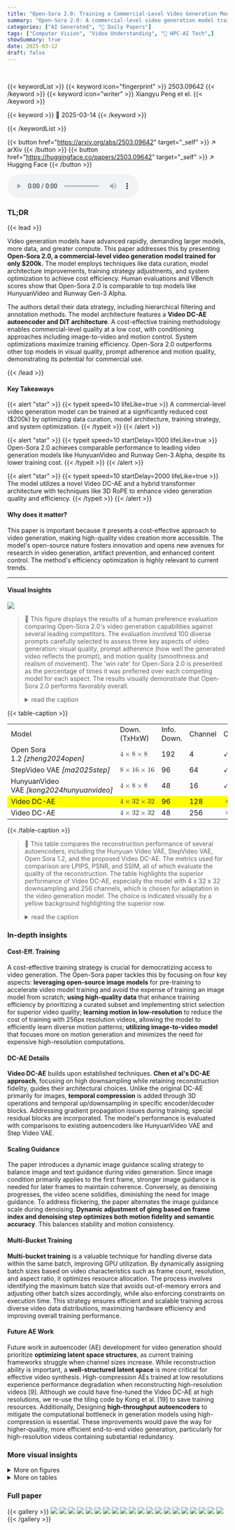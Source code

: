 ```yaml
---
title: "Open-Sora 2.0: Training a Commercial-Level Video Generation Model in $200k"
summary: "Open-Sora 2.0: A commercial-level video generation model trained for only $200k, achieving comparable results to state-of-the-art models."
categories: ["AI Generated", "🤗 Daily Papers"]
tags: ["Computer Vision", "Video Understanding", "🏢 HPC-AI Tech",]
showSummary: true
date: 2025-03-12
draft: false
---
```


<br>

{{< keywordList >}}
{{< keyword icon="fingerprint" >}} 2503.09642 {{< /keyword >}}
{{< keyword icon="writer" >}} Xiangyu Peng et el. {{< /keyword >}}
 
{{< keyword >}} 🤗 2025-03-14 {{< /keyword >}}
 
{{< /keywordList >}}

{{< button href="https://arxiv.org/abs/2503.09642" target="_self" >}}
↗ arXiv
{{< /button >}}
{{< button href="https://huggingface.co/papers/2503.09642" target="_self" >}}
↗ Hugging Face
{{< /button >}}



<audio controls>
    <source src="https://ai-paper-reviewer.com/2503.09642/podcast.wav" type="audio/wav">
    Your browser does not support the audio element.
</audio>


### TL;DR


{{< lead >}}

Video generation models have advanced rapidly, demanding larger models, more data, and greater compute. This paper addresses this by presenting **Open-Sora 2.0, a commercial-level video generation model trained for only $200k.** The model employs techniques like data curation, model architecture improvements, training strategy adjustments, and system optimization to achieve cost efficiency. Human evaluations and VBench scores show that Open-Sora 2.0 is comparable to top models like HunyuanVideo and Runway Gen-3 Alpha. 



The authors detail their data strategy, including hierarchical filtering and annotation methods. The model architecture features a **Video DC-AE autoencoder and DiT architecture**. A cost-effective training methodology enables commercial-level quality at a low cost, with conditioning approaches including image-to-video and motion control. System optimizations maximize training efficiency. Open-Sora 2.0 outperforms other top models in visual quality, prompt adherence and motion quality, demonstrating its potential for commercial use.

{{< /lead >}}


#### Key Takeaways

{{< alert "star" >}}
{{< typeit speed=10 lifeLike=true >}} A commercial-level video generation model can be trained at a significantly reduced cost ($200k) by optimizing data curation, model architecture, training strategy, and system optimization. {{< /typeit >}}
{{< /alert >}}

{{< alert "star" >}}
{{< typeit speed=10 startDelay=1000 lifeLike=true >}} Open-Sora 2.0 achieves comparable performance to leading video generation models like HunyuanVideo and Runway Gen-3 Alpha, despite its lower training cost. {{< /typeit >}}
{{< /alert >}}

{{< alert "star" >}}
{{< typeit speed=10 startDelay=2000 lifeLike=true >}} The model utilizes a novel Video DC-AE and a hybrid transformer architecture with techniques like 3D RoPE to enhance video generation quality and efficiency. {{< /typeit >}}
{{< /alert >}}

#### Why does it matter?
This paper is important because it presents a cost-effective approach to video generation, making high-quality video creation more accessible. The model's open-source nature fosters innovation and opens new avenues for research in video generation, artifact prevention, and enhanced content control. The method's efficiency optimization is highly relevant to current trends.

------
#### Visual Insights



![](https://arxiv.org/html/2503.09642/x9.png)

> 🔼 This figure displays the results of a human preference evaluation comparing Open-Sora 2.0's video generation capabilities against several leading competitors.  The evaluation involved 100 diverse prompts carefully selected to assess three key aspects of video generation: visual quality, prompt adherence (how well the generated video reflects the prompt), and motion quality (smoothness and realism of movement).  The 'win rate' for Open-Sora 2.0 is presented as the percentage of times it was preferred over each competing model for each aspect.  The results visually demonstrate that Open-Sora 2.0 performs favorably overall.
> <details>
> <summary>read the caption</summary>
> Figure 1: Human preference evaluation of Open-Sora 2.0 against other leading video generation models. Win rate represents the percentage of comparisons where our model was preferred over the competing model. The evaluation is conducted on 100 prompts carefully designed to cover three key aspects: 1) visual quality, 2) prompt adherence, and 3) motion quality. Results show that our model performs favorably against other top-performing models in all three aspects.
> </details>





{{< table-caption >}}
<table class="ltx_tabular ltx_align_middle" id="S3.T1.10.10">
<tr class="ltx_tr" id="S3.T1.10.10.11">
<td class="ltx_td ltx_align_left ltx_border_tt" id="S3.T1.10.10.11.1">Model</td>
<td class="ltx_td ltx_align_left ltx_border_tt" id="S3.T1.10.10.11.2">Down. (TxHxW)</td>
<td class="ltx_td ltx_align_center ltx_border_tt" id="S3.T1.10.10.11.3">Info. Down.</td>
<td class="ltx_td ltx_align_center ltx_border_tt" id="S3.T1.10.10.11.4">Channel</td>
<td class="ltx_td ltx_align_center ltx_border_tt" id="S3.T1.10.10.11.5">Causal</td>
<td class="ltx_td ltx_align_left ltx_border_tt" id="S3.T1.10.10.11.6">LPIPS↓</td>
<td class="ltx_td ltx_align_left ltx_border_tt" id="S3.T1.10.10.11.7">PSNR↑</td>
<td class="ltx_td ltx_align_left ltx_border_tt" id="S3.T1.10.10.11.8">SSIM↑</td>
</tr>
<tr class="ltx_tr" id="S3.T1.2.2.2">
<td class="ltx_td ltx_align_left ltx_border_t" id="S3.T1.2.2.2.3">Open Sora 1.2 <cite class="ltx_cite ltx_citemacro_cite">[<span class="ltx_ref ltx_missing_citation ltx_ref_self">zheng2024open</span>]</cite>
</td>
<td class="ltx_td ltx_align_left ltx_border_t" id="S3.T1.1.1.1.1"><math alttext="4\times 8\times 8" class="ltx_Math" display="inline" id="S3.T1.1.1.1.1.m1.1"><semantics id="S3.T1.1.1.1.1.m1.1a"><mrow id="S3.T1.1.1.1.1.m1.1.1" xref="S3.T1.1.1.1.1.m1.1.1.cmml"><mn id="S3.T1.1.1.1.1.m1.1.1.2" xref="S3.T1.1.1.1.1.m1.1.1.2.cmml">4</mn><mo id="S3.T1.1.1.1.1.m1.1.1.1" lspace="0.222em" rspace="0.222em" xref="S3.T1.1.1.1.1.m1.1.1.1.cmml">×</mo><mn id="S3.T1.1.1.1.1.m1.1.1.3" xref="S3.T1.1.1.1.1.m1.1.1.3.cmml">8</mn><mo id="S3.T1.1.1.1.1.m1.1.1.1a" lspace="0.222em" rspace="0.222em" xref="S3.T1.1.1.1.1.m1.1.1.1.cmml">×</mo><mn id="S3.T1.1.1.1.1.m1.1.1.4" xref="S3.T1.1.1.1.1.m1.1.1.4.cmml">8</mn></mrow><annotation-xml encoding="MathML-Content" id="S3.T1.1.1.1.1.m1.1b"><apply id="S3.T1.1.1.1.1.m1.1.1.cmml" xref="S3.T1.1.1.1.1.m1.1.1"><times id="S3.T1.1.1.1.1.m1.1.1.1.cmml" xref="S3.T1.1.1.1.1.m1.1.1.1"></times><cn id="S3.T1.1.1.1.1.m1.1.1.2.cmml" type="integer" xref="S3.T1.1.1.1.1.m1.1.1.2">4</cn><cn id="S3.T1.1.1.1.1.m1.1.1.3.cmml" type="integer" xref="S3.T1.1.1.1.1.m1.1.1.3">8</cn><cn id="S3.T1.1.1.1.1.m1.1.1.4.cmml" type="integer" xref="S3.T1.1.1.1.1.m1.1.1.4">8</cn></apply></annotation-xml><annotation encoding="application/x-tex" id="S3.T1.1.1.1.1.m1.1c">4\times 8\times 8</annotation><annotation encoding="application/x-llamapun" id="S3.T1.1.1.1.1.m1.1d">4 × 8 × 8</annotation></semantics></math></td>
<td class="ltx_td ltx_align_center ltx_border_t" id="S3.T1.2.2.2.4">192</td>
<td class="ltx_td ltx_align_center ltx_border_t" id="S3.T1.2.2.2.5">4</td>
<td class="ltx_td ltx_align_center ltx_border_t" id="S3.T1.2.2.2.2"><math alttext="\checkmark" class="ltx_Math" display="inline" id="S3.T1.2.2.2.2.m1.1"><semantics id="S3.T1.2.2.2.2.m1.1a"><mi id="S3.T1.2.2.2.2.m1.1.1" mathvariant="normal" xref="S3.T1.2.2.2.2.m1.1.1.cmml">✓</mi><annotation-xml encoding="MathML-Content" id="S3.T1.2.2.2.2.m1.1b"><ci id="S3.T1.2.2.2.2.m1.1.1.cmml" xref="S3.T1.2.2.2.2.m1.1.1">✓</ci></annotation-xml><annotation encoding="application/x-tex" id="S3.T1.2.2.2.2.m1.1c">\checkmark</annotation><annotation encoding="application/x-llamapun" id="S3.T1.2.2.2.2.m1.1d">✓</annotation></semantics></math></td>
<td class="ltx_td ltx_align_center ltx_border_t" id="S3.T1.2.2.2.6">0.161</td>
<td class="ltx_td ltx_align_center ltx_border_t" id="S3.T1.2.2.2.7">27.504</td>
<td class="ltx_td ltx_nopad_r ltx_align_center ltx_border_t" id="S3.T1.2.2.2.8">0.756</td>
</tr>
<tr class="ltx_tr" id="S3.T1.4.4.4">
<td class="ltx_td ltx_align_left" id="S3.T1.4.4.4.3">StepVideo VAE <cite class="ltx_cite ltx_citemacro_cite">[<span class="ltx_ref ltx_missing_citation ltx_ref_self">ma2025step</span>]</cite>
</td>
<td class="ltx_td ltx_align_left" id="S3.T1.3.3.3.1"><math alttext="8\times 16\times 16" class="ltx_Math" display="inline" id="S3.T1.3.3.3.1.m1.1"><semantics id="S3.T1.3.3.3.1.m1.1a"><mrow id="S3.T1.3.3.3.1.m1.1.1" xref="S3.T1.3.3.3.1.m1.1.1.cmml"><mn id="S3.T1.3.3.3.1.m1.1.1.2" xref="S3.T1.3.3.3.1.m1.1.1.2.cmml">8</mn><mo id="S3.T1.3.3.3.1.m1.1.1.1" lspace="0.222em" rspace="0.222em" xref="S3.T1.3.3.3.1.m1.1.1.1.cmml">×</mo><mn id="S3.T1.3.3.3.1.m1.1.1.3" xref="S3.T1.3.3.3.1.m1.1.1.3.cmml">16</mn><mo id="S3.T1.3.3.3.1.m1.1.1.1a" lspace="0.222em" rspace="0.222em" xref="S3.T1.3.3.3.1.m1.1.1.1.cmml">×</mo><mn id="S3.T1.3.3.3.1.m1.1.1.4" xref="S3.T1.3.3.3.1.m1.1.1.4.cmml">16</mn></mrow><annotation-xml encoding="MathML-Content" id="S3.T1.3.3.3.1.m1.1b"><apply id="S3.T1.3.3.3.1.m1.1.1.cmml" xref="S3.T1.3.3.3.1.m1.1.1"><times id="S3.T1.3.3.3.1.m1.1.1.1.cmml" xref="S3.T1.3.3.3.1.m1.1.1.1"></times><cn id="S3.T1.3.3.3.1.m1.1.1.2.cmml" type="integer" xref="S3.T1.3.3.3.1.m1.1.1.2">8</cn><cn id="S3.T1.3.3.3.1.m1.1.1.3.cmml" type="integer" xref="S3.T1.3.3.3.1.m1.1.1.3">16</cn><cn id="S3.T1.3.3.3.1.m1.1.1.4.cmml" type="integer" xref="S3.T1.3.3.3.1.m1.1.1.4">16</cn></apply></annotation-xml><annotation encoding="application/x-tex" id="S3.T1.3.3.3.1.m1.1c">8\times 16\times 16</annotation><annotation encoding="application/x-llamapun" id="S3.T1.3.3.3.1.m1.1d">8 × 16 × 16</annotation></semantics></math></td>
<td class="ltx_td ltx_align_center" id="S3.T1.4.4.4.4">96</td>
<td class="ltx_td ltx_align_center" id="S3.T1.4.4.4.5">64</td>
<td class="ltx_td ltx_align_center" id="S3.T1.4.4.4.2"><math alttext="\checkmark" class="ltx_Math" display="inline" id="S3.T1.4.4.4.2.m1.1"><semantics id="S3.T1.4.4.4.2.m1.1a"><mi id="S3.T1.4.4.4.2.m1.1.1" mathvariant="normal" xref="S3.T1.4.4.4.2.m1.1.1.cmml">✓</mi><annotation-xml encoding="MathML-Content" id="S3.T1.4.4.4.2.m1.1b"><ci id="S3.T1.4.4.4.2.m1.1.1.cmml" xref="S3.T1.4.4.4.2.m1.1.1">✓</ci></annotation-xml><annotation encoding="application/x-tex" id="S3.T1.4.4.4.2.m1.1c">\checkmark</annotation><annotation encoding="application/x-llamapun" id="S3.T1.4.4.4.2.m1.1d">✓</annotation></semantics></math></td>
<td class="ltx_td ltx_align_center" id="S3.T1.4.4.4.6">0.082</td>
<td class="ltx_td ltx_align_center" id="S3.T1.4.4.4.7">28.719</td>
<td class="ltx_td ltx_nopad_r ltx_align_center" id="S3.T1.4.4.4.8">0.818</td>
</tr>
<tr class="ltx_tr" id="S3.T1.6.6.6">
<td class="ltx_td ltx_align_left" id="S3.T1.6.6.6.3">HunyuanVideo VAE <cite class="ltx_cite ltx_citemacro_cite">[<span class="ltx_ref ltx_missing_citation ltx_ref_self">kong2024hunyuanvideo</span>]</cite>
</td>
<td class="ltx_td ltx_align_left" id="S3.T1.5.5.5.1"><math alttext="4\times 8\times 8" class="ltx_Math" display="inline" id="S3.T1.5.5.5.1.m1.1"><semantics id="S3.T1.5.5.5.1.m1.1a"><mrow id="S3.T1.5.5.5.1.m1.1.1" xref="S3.T1.5.5.5.1.m1.1.1.cmml"><mn id="S3.T1.5.5.5.1.m1.1.1.2" xref="S3.T1.5.5.5.1.m1.1.1.2.cmml">4</mn><mo id="S3.T1.5.5.5.1.m1.1.1.1" lspace="0.222em" rspace="0.222em" xref="S3.T1.5.5.5.1.m1.1.1.1.cmml">×</mo><mn id="S3.T1.5.5.5.1.m1.1.1.3" xref="S3.T1.5.5.5.1.m1.1.1.3.cmml">8</mn><mo id="S3.T1.5.5.5.1.m1.1.1.1a" lspace="0.222em" rspace="0.222em" xref="S3.T1.5.5.5.1.m1.1.1.1.cmml">×</mo><mn id="S3.T1.5.5.5.1.m1.1.1.4" xref="S3.T1.5.5.5.1.m1.1.1.4.cmml">8</mn></mrow><annotation-xml encoding="MathML-Content" id="S3.T1.5.5.5.1.m1.1b"><apply id="S3.T1.5.5.5.1.m1.1.1.cmml" xref="S3.T1.5.5.5.1.m1.1.1"><times id="S3.T1.5.5.5.1.m1.1.1.1.cmml" xref="S3.T1.5.5.5.1.m1.1.1.1"></times><cn id="S3.T1.5.5.5.1.m1.1.1.2.cmml" type="integer" xref="S3.T1.5.5.5.1.m1.1.1.2">4</cn><cn id="S3.T1.5.5.5.1.m1.1.1.3.cmml" type="integer" xref="S3.T1.5.5.5.1.m1.1.1.3">8</cn><cn id="S3.T1.5.5.5.1.m1.1.1.4.cmml" type="integer" xref="S3.T1.5.5.5.1.m1.1.1.4">8</cn></apply></annotation-xml><annotation encoding="application/x-tex" id="S3.T1.5.5.5.1.m1.1c">4\times 8\times 8</annotation><annotation encoding="application/x-llamapun" id="S3.T1.5.5.5.1.m1.1d">4 × 8 × 8</annotation></semantics></math></td>
<td class="ltx_td ltx_align_center" id="S3.T1.6.6.6.4">48</td>
<td class="ltx_td ltx_align_center" id="S3.T1.6.6.6.5">16</td>
<td class="ltx_td ltx_align_center" id="S3.T1.6.6.6.2"><math alttext="\checkmark" class="ltx_Math" display="inline" id="S3.T1.6.6.6.2.m1.1"><semantics id="S3.T1.6.6.6.2.m1.1a"><mi id="S3.T1.6.6.6.2.m1.1.1" mathvariant="normal" xref="S3.T1.6.6.6.2.m1.1.1.cmml">✓</mi><annotation-xml encoding="MathML-Content" id="S3.T1.6.6.6.2.m1.1b"><ci id="S3.T1.6.6.6.2.m1.1.1.cmml" xref="S3.T1.6.6.6.2.m1.1.1">✓</ci></annotation-xml><annotation encoding="application/x-tex" id="S3.T1.6.6.6.2.m1.1c">\checkmark</annotation><annotation encoding="application/x-llamapun" id="S3.T1.6.6.6.2.m1.1d">✓</annotation></semantics></math></td>
<td class="ltx_td ltx_align_center" id="S3.T1.6.6.6.6"><span class="ltx_text ltx_font_bold" id="S3.T1.6.6.6.6.1">0.046</span></td>
<td class="ltx_td ltx_align_center" id="S3.T1.6.6.6.7">30.240</td>
<td class="ltx_td ltx_nopad_r ltx_align_center" id="S3.T1.6.6.6.8">0.856</td>
</tr>
<tr class="ltx_tr" id="S3.T1.8.8.8" style="background-color:#FFFF00;">
<td class="ltx_td ltx_align_left ltx_border_t" id="S3.T1.8.8.8.3"><span class="ltx_text" id="S3.T1.8.8.8.3.1" style="background-color:#FFFF00;">Video DC-AE</span></td>
<td class="ltx_td ltx_align_left ltx_border_t" id="S3.T1.7.7.7.1"><math alttext="4\times 32\times 32" class="ltx_Math" display="inline" id="S3.T1.7.7.7.1.m1.1" style="background-color:#FFFF00;"><semantics id="S3.T1.7.7.7.1.m1.1a"><mrow id="S3.T1.7.7.7.1.m1.1.1" xref="S3.T1.7.7.7.1.m1.1.1.cmml"><mn id="S3.T1.7.7.7.1.m1.1.1.2" mathbackground="#FFFF00" xref="S3.T1.7.7.7.1.m1.1.1.2.cmml">4</mn><mo id="S3.T1.7.7.7.1.m1.1.1.1" lspace="0.222em" mathbackground="#FFFF00" rspace="0.222em" xref="S3.T1.7.7.7.1.m1.1.1.1.cmml">×</mo><mn id="S3.T1.7.7.7.1.m1.1.1.3" mathbackground="#FFFF00" xref="S3.T1.7.7.7.1.m1.1.1.3.cmml">32</mn><mo id="S3.T1.7.7.7.1.m1.1.1.1a" lspace="0.222em" mathbackground="#FFFF00" rspace="0.222em" xref="S3.T1.7.7.7.1.m1.1.1.1.cmml">×</mo><mn id="S3.T1.7.7.7.1.m1.1.1.4" mathbackground="#FFFF00" xref="S3.T1.7.7.7.1.m1.1.1.4.cmml">32</mn></mrow><annotation-xml encoding="MathML-Content" id="S3.T1.7.7.7.1.m1.1b"><apply id="S3.T1.7.7.7.1.m1.1.1.cmml" xref="S3.T1.7.7.7.1.m1.1.1"><times id="S3.T1.7.7.7.1.m1.1.1.1.cmml" xref="S3.T1.7.7.7.1.m1.1.1.1"></times><cn id="S3.T1.7.7.7.1.m1.1.1.2.cmml" type="integer" xref="S3.T1.7.7.7.1.m1.1.1.2">4</cn><cn id="S3.T1.7.7.7.1.m1.1.1.3.cmml" type="integer" xref="S3.T1.7.7.7.1.m1.1.1.3">32</cn><cn id="S3.T1.7.7.7.1.m1.1.1.4.cmml" type="integer" xref="S3.T1.7.7.7.1.m1.1.1.4">32</cn></apply></annotation-xml><annotation encoding="application/x-tex" id="S3.T1.7.7.7.1.m1.1c">4\times 32\times 32</annotation><annotation encoding="application/x-llamapun" id="S3.T1.7.7.7.1.m1.1d">4 × 32 × 32</annotation></semantics></math></td>
<td class="ltx_td ltx_align_center ltx_border_t" id="S3.T1.8.8.8.4"><span class="ltx_text" id="S3.T1.8.8.8.4.1" style="background-color:#FFFF00;">96</span></td>
<td class="ltx_td ltx_align_center ltx_border_t" id="S3.T1.8.8.8.5"><span class="ltx_text" id="S3.T1.8.8.8.5.1" style="background-color:#FFFF00;">128</span></td>
<td class="ltx_td ltx_align_center ltx_border_t" id="S3.T1.8.8.8.2"><math alttext="\times" class="ltx_Math" display="inline" id="S3.T1.8.8.8.2.m1.1" style="background-color:#FFFF00;"><semantics id="S3.T1.8.8.8.2.m1.1a"><mo id="S3.T1.8.8.8.2.m1.1.1" mathbackground="#FFFF00" xref="S3.T1.8.8.8.2.m1.1.1.cmml">×</mo><annotation-xml encoding="MathML-Content" id="S3.T1.8.8.8.2.m1.1b"><times id="S3.T1.8.8.8.2.m1.1.1.cmml" xref="S3.T1.8.8.8.2.m1.1.1"></times></annotation-xml><annotation encoding="application/x-tex" id="S3.T1.8.8.8.2.m1.1c">\times</annotation><annotation encoding="application/x-llamapun" id="S3.T1.8.8.8.2.m1.1d">×</annotation></semantics></math></td>
<td class="ltx_td ltx_align_center ltx_border_t" id="S3.T1.8.8.8.6"><span class="ltx_text" id="S3.T1.8.8.8.6.1" style="background-color:#FFFF00;">0.051</span></td>
<td class="ltx_td ltx_align_center ltx_border_t" id="S3.T1.8.8.8.7"><span class="ltx_text" id="S3.T1.8.8.8.7.1" style="background-color:#FFFF00;">30.538</span></td>
<td class="ltx_td ltx_nopad_r ltx_align_center ltx_border_t" id="S3.T1.8.8.8.8"><span class="ltx_text" id="S3.T1.8.8.8.8.1" style="background-color:#FFFF00;">0.863</span></td>
</tr>
<tr class="ltx_tr" id="S3.T1.10.10.10">
<td class="ltx_td ltx_align_left ltx_border_bb" id="S3.T1.10.10.10.3">Video DC-AE</td>
<td class="ltx_td ltx_align_left ltx_border_bb" id="S3.T1.9.9.9.1"><math alttext="4\times 32\times 32" class="ltx_Math" display="inline" id="S3.T1.9.9.9.1.m1.1"><semantics id="S3.T1.9.9.9.1.m1.1a"><mrow id="S3.T1.9.9.9.1.m1.1.1" xref="S3.T1.9.9.9.1.m1.1.1.cmml"><mn id="S3.T1.9.9.9.1.m1.1.1.2" xref="S3.T1.9.9.9.1.m1.1.1.2.cmml">4</mn><mo id="S3.T1.9.9.9.1.m1.1.1.1" lspace="0.222em" rspace="0.222em" xref="S3.T1.9.9.9.1.m1.1.1.1.cmml">×</mo><mn id="S3.T1.9.9.9.1.m1.1.1.3" xref="S3.T1.9.9.9.1.m1.1.1.3.cmml">32</mn><mo id="S3.T1.9.9.9.1.m1.1.1.1a" lspace="0.222em" rspace="0.222em" xref="S3.T1.9.9.9.1.m1.1.1.1.cmml">×</mo><mn id="S3.T1.9.9.9.1.m1.1.1.4" xref="S3.T1.9.9.9.1.m1.1.1.4.cmml">32</mn></mrow><annotation-xml encoding="MathML-Content" id="S3.T1.9.9.9.1.m1.1b"><apply id="S3.T1.9.9.9.1.m1.1.1.cmml" xref="S3.T1.9.9.9.1.m1.1.1"><times id="S3.T1.9.9.9.1.m1.1.1.1.cmml" xref="S3.T1.9.9.9.1.m1.1.1.1"></times><cn id="S3.T1.9.9.9.1.m1.1.1.2.cmml" type="integer" xref="S3.T1.9.9.9.1.m1.1.1.2">4</cn><cn id="S3.T1.9.9.9.1.m1.1.1.3.cmml" type="integer" xref="S3.T1.9.9.9.1.m1.1.1.3">32</cn><cn id="S3.T1.9.9.9.1.m1.1.1.4.cmml" type="integer" xref="S3.T1.9.9.9.1.m1.1.1.4">32</cn></apply></annotation-xml><annotation encoding="application/x-tex" id="S3.T1.9.9.9.1.m1.1c">4\times 32\times 32</annotation><annotation encoding="application/x-llamapun" id="S3.T1.9.9.9.1.m1.1d">4 × 32 × 32</annotation></semantics></math></td>
<td class="ltx_td ltx_align_center ltx_border_bb" id="S3.T1.10.10.10.4">48</td>
<td class="ltx_td ltx_align_center ltx_border_bb" id="S3.T1.10.10.10.5">256</td>
<td class="ltx_td ltx_align_center ltx_border_bb" id="S3.T1.10.10.10.2"><math alttext="\times" class="ltx_Math" display="inline" id="S3.T1.10.10.10.2.m1.1"><semantics id="S3.T1.10.10.10.2.m1.1a"><mo id="S3.T1.10.10.10.2.m1.1.1" xref="S3.T1.10.10.10.2.m1.1.1.cmml">×</mo><annotation-xml encoding="MathML-Content" id="S3.T1.10.10.10.2.m1.1b"><times id="S3.T1.10.10.10.2.m1.1.1.cmml" xref="S3.T1.10.10.10.2.m1.1.1"></times></annotation-xml><annotation encoding="application/x-tex" id="S3.T1.10.10.10.2.m1.1c">\times</annotation><annotation encoding="application/x-llamapun" id="S3.T1.10.10.10.2.m1.1d">×</annotation></semantics></math></td>
<td class="ltx_td ltx_align_center ltx_border_bb" id="S3.T1.10.10.10.6">0.049</td>
<td class="ltx_td ltx_align_center ltx_border_bb" id="S3.T1.10.10.10.7"><span class="ltx_text ltx_font_bold" id="S3.T1.10.10.10.7.1">30.777</span></td>
<td class="ltx_td ltx_nopad_r ltx_align_center ltx_border_bb" id="S3.T1.10.10.10.8"><span class="ltx_text ltx_font_bold" id="S3.T1.10.10.10.8.1">0.872</span></td>
</tr>
</table>{{< /table-caption >}}

> 🔼 This table compares the reconstruction performance of several autoencoders, including the Hunyuan Video VAE, StepVideo VAE, Open Sora 1.2, and the proposed Video DC-AE.  The metrics used for comparison are LPIPS, PSNR, and SSIM, all of which evaluate the quality of the reconstruction.  The table highlights the superior performance of Video DC-AE, especially the model with 4 x 32 x 32 downsampling and 256 channels, which is chosen for adaptation in the video generation model.  The choice is indicated visually by a yellow background highlighting the superior row.
> <details>
> <summary>read the caption</summary>
> Table 1: Auto-encoder reconstruction performance comparison. The Video DC-AE highlighted with yellow background is selected for generative model adaptation.
> </details>





### In-depth insights


#### Cost-Eff. Training
A cost-effective training strategy is crucial for democratizing access to video generation. The Open-Sora paper tackles this by focusing on four key aspects: **leveraging open-source image models** for pre-training to accelerate video model training and avoid the expense of training an image model from scratch; **using high-quality data** that enhance training efficiency by prioritizing a curated subset and implementing strict selection for superior video quality; **learning motion in low-resolution** to reduce the cost of training with 256px resolution videos, allowing the model to efficiently learn diverse motion patterns; **utilizing image-to-video model** that focuses more on motion generation and minimizes the need for expensive high-resolution computations.

#### DC-AE Details
**Video DC-AE** builds upon established techniques. **Chen et al's DC-AE approach**, focusing on high downsampling while retaining reconstruction fidelity, guides their architectural choices. Unlike the original DC-AE primarily for images, **temporal compression** is added through 3D operations and temporal up/downsampling in specific encoder/decoder blocks. Addressing gradient propagation issues during training, special residual blocks are incorporated. The model's performance is evaluated with comparisons to existing autoencoders like HunyuanVideo VAE and Step Video VAE.

#### Scaling Guidance
The paper introduces a dynamic image guidance scaling strategy to balance image and text guidance during video generation. Since image condition primarily applies to the first frame, stronger image guidance is needed for later frames to maintain coherence. Conversely, as denoising progresses, the video scene solidifies, diminishing the need for image guidance. To address flickering, the paper alternates the image guidance scale during denoising. **Dynamic adjustment of gimg based on frame index and denoising step optimizes both motion fidelity and semantic accuracy**. This balances stability and motion consistency.

#### Multi-Bucket Training
**Multi-bucket training** is a valuable technique for handling diverse data within the same batch, improving GPU utilization. By dynamically assigning batch sizes based on video characteristics such as frame count, resolution, and aspect ratio, it optimizes resource allocation. The process involves identifying the maximum batch size that avoids out-of-memory errors and adjusting other batch sizes accordingly, while also enforcing constraints on execution time. This strategy ensures efficient and scalable training across diverse video data distributions, maximizing hardware efficiency and improving overall training performance.

#### Future AE Work
Future work in autoencoder (AE) development for video generation should prioritize **optimizing latent space structures**, as current training frameworks struggle when channel sizes increase. While reconstruction ability is important, a **well-structured latent space** is more critical for effective video synthesis. High-compression AEs trained at low resolutions experience performance degradation when reconstructing high-resolution videos [9]. Although we could have fine-tuned the Video DC-AE at high resolutions, we re-use the tiling code by Kong et al. [19] to save training resources. Additionally, Designing **high-throughput autoencoders** to mitigate the computational bottleneck in generation models using high-compression is essential. These improvements would pave the way for higher-quality, more efficient end-to-end video generation, particularly for high-resolution videos containing substantial redundancy. 


### More visual insights

<details>
<summary>More on figures
</summary>


![](https://arxiv.org/html/2503.09642/x10.png)

> 🔼 The figure illustrates the hierarchical data filtering pipeline used for video data preprocessing.  Raw videos are initially transformed into shorter, trainable video clips. Then, a series of complementary filters are sequentially applied.  These filters assess different aspects of video quality (aesthetic score, motion score, blurriness, presence of text, and camera jitter) and progressively remove lower-quality data. This process creates a data pyramid with smaller, higher-quality datasets at each stage that are then used for different phases of the video generation model training.
> <details>
> <summary>read the caption</summary>
> Figure 2: The hierarchical data filtering pipeline. The raw videos are first transformed into trainable video clips. Then, we apply various complimentary score filters to obtain data subsets for each training stage.
> </details>



![](https://arxiv.org/html/2503.09642/x11.png)

> 🔼 This figure presents the distribution of key attributes within the video dataset used to train the Open-Sora 2.0 video generation model.  It showcases the statistical distribution of aesthetic scores (a measure of visual appeal), video durations (in seconds), aspect ratios (the ratio of video height to width), and caption lengths (number of words in the video descriptions). The distributions are visualized using pie charts, giving a clear overview of the data characteristics.
> <details>
> <summary>read the caption</summary>
> Figure 3: Distribution of key attributes of the whole video dataset.
> </details>



![](https://arxiv.org/html/2503.09642/x12.png)

> 🔼 This word cloud visualizes the most frequent words appearing in the video captions of the dataset used to train the Open-Sora 2.0 video generation model.  It highlights the key themes and subjects prevalent within the videos, such as common objects ('person', 'hand', 'clothing'), actions ('wearing', 'standing'), settings ('background', 'outdoor'), and atmospheric conditions ('lighting', 'atmosphere'). The prominence of words like 'person' and 'individual' indicates a significant portion of the videos contain human subjects.
> <details>
> <summary>read the caption</summary>
> Figure 4: Word cloud of the video captions.
> </details>



![](https://arxiv.org/html/2503.09642/x13.png)

> 🔼 Figure 5 illustrates the architecture of the Video DC-AE (Deep Compression Autoencoder), a crucial component of the Open-Sora 2.0 video generation model.  Part (a) provides a high-level overview of the encoder and decoder, highlighting the spatial and temporal downsampling strategies.  The encoder progressively reduces the spatial and temporal resolution of the input video, while the decoder symmetrically reconstructs the video from the compressed representation. Noteworthy is that temporal downsampling is specifically applied in blocks 4 and 5 of the encoder, indicating a focus on efficient compression of temporal information. Part (b) zooms in on the residual connections within the Video DC-AE blocks. These connections are designed to facilitate efficient gradient propagation during training and to improve the autoencoder's performance, especially at high compression ratios.
> <details>
> <summary>read the caption</summary>
> Figure 5: Architecture of Video DC-AE. (a) Overview of Video DC-AE: Each block in encoder introduces spatial downsampling, while temporal downsampling occurs at blocks 4 and 5, with a corresponding symmetric structure in the decoder. (b) Residual Connection in Video DC-AE Blocks.
> </details>



</details>




<details>
<summary>More on tables
</summary>


{{< table-caption >}}
<table class="ltx_tabular ltx_align_middle" id="S3.T2.2.1">
<tr class="ltx_tr" id="S3.T2.2.1.1">
<td class="ltx_td ltx_align_center ltx_border_tt" id="S3.T2.2.1.1.1">Double-Stream Layers</td>
<td class="ltx_td ltx_align_center ltx_border_tt" id="S3.T2.2.1.1.2">Single-Stream Layers</td>
<td class="ltx_td ltx_align_center ltx_border_tt" id="S3.T2.2.1.1.3">Model Dimension</td>
<td class="ltx_td ltx_align_center ltx_border_tt" id="S3.T2.2.1.1.4">FFN Dimension</td>
<td class="ltx_td ltx_align_center ltx_border_tt" id="S3.T2.2.1.1.5">Attention Heads</td>
<td class="ltx_td ltx_nopad_r ltx_align_center ltx_border_tt" id="S3.T2.2.1.1.6">Patch Size</td>
</tr>
<tr class="ltx_tr" id="S3.T2.2.1.2">
<td class="ltx_td ltx_align_center ltx_border_bb ltx_border_t" id="S3.T2.2.1.2.1">19</td>
<td class="ltx_td ltx_align_center ltx_border_bb ltx_border_t" id="S3.T2.2.1.2.2">38</td>
<td class="ltx_td ltx_align_center ltx_border_bb ltx_border_t" id="S3.T2.2.1.2.3">3072</td>
<td class="ltx_td ltx_align_center ltx_border_bb ltx_border_t" id="S3.T2.2.1.2.4">12288</td>
<td class="ltx_td ltx_align_center ltx_border_bb ltx_border_t" id="S3.T2.2.1.2.5">24</td>
<td class="ltx_td ltx_nopad_r ltx_align_center ltx_border_bb ltx_border_t" id="S3.T2.2.1.2.6">2</td>
</tr>
</table>{{< /table-caption >}}
> 🔼 This table details the hyperparameters of the Open-Sora 2.0 video generation model, specifically focusing on its architecture. It breaks down the model's architecture into double-stream and single-stream layers, providing specifications for the model dimension, feed-forward network (FFN) dimension, number of attention heads, and patch size. This information is crucial for understanding the model's structure and how its different components work together to generate videos.
> <details>
> <summary>read the caption</summary>
> Table 2: Architecture hyperparameters for Open-Sora 2.0 11B parameter video generation model.
> </details>

{{< table-caption >}}
<table class="ltx_tabular ltx_align_middle" id="S4.T3.2.1">
<tr class="ltx_tr" id="S4.T3.2.1.1">
<td class="ltx_td ltx_align_center ltx_border_tt" id="S4.T3.2.1.1.1">Training Stage</td>
<td class="ltx_td ltx_align_left ltx_border_tt" id="S4.T3.2.1.1.2">Dataset</td>
<td class="ltx_td ltx_align_center ltx_border_tt" id="S4.T3.2.1.1.3">CP</td>
<td class="ltx_td ltx_align_right ltx_border_tt" id="S4.T3.2.1.1.4">#iters</td>
<td class="ltx_td ltx_align_right ltx_border_tt" id="S4.T3.2.1.1.5">#GPUs</td>
<td class="ltx_td ltx_align_right ltx_border_tt" id="S4.T3.2.1.1.6">#GPU day</td>
<td class="ltx_td ltx_nopad_r ltx_align_right ltx_border_tt" id="S4.T3.2.1.1.7">USD</td>
</tr>
<tr class="ltx_tr" id="S4.T3.2.1.2">
<td class="ltx_td ltx_align_center ltx_border_t" id="S4.T3.2.1.2.1">256px T2V</td>
<td class="ltx_td ltx_align_left ltx_border_t" id="S4.T3.2.1.2.2">70M</td>
<td class="ltx_td ltx_align_center ltx_border_t" id="S4.T3.2.1.2.3">1</td>
<td class="ltx_td ltx_align_right ltx_border_t" id="S4.T3.2.1.2.4">85k</td>
<td class="ltx_td ltx_align_right ltx_border_t" id="S4.T3.2.1.2.5">224</td>
<td class="ltx_td ltx_align_right ltx_border_t" id="S4.T3.2.1.2.6">2240</td>
<td class="ltx_td ltx_nopad_r ltx_align_right ltx_border_t" id="S4.T3.2.1.2.7">$107.5k</td>
</tr>
<tr class="ltx_tr" id="S4.T3.2.1.3">
<td class="ltx_td ltx_align_center" id="S4.T3.2.1.3.1">256px T/I2V</td>
<td class="ltx_td ltx_align_left" id="S4.T3.2.1.3.2">10M</td>
<td class="ltx_td ltx_align_center" id="S4.T3.2.1.3.3">1</td>
<td class="ltx_td ltx_align_right" id="S4.T3.2.1.3.4">13k</td>
<td class="ltx_td ltx_align_right" id="S4.T3.2.1.3.5">192</td>
<td class="ltx_td ltx_align_right" id="S4.T3.2.1.3.6">384</td>
<td class="ltx_td ltx_nopad_r ltx_align_right" id="S4.T3.2.1.3.7">$18.4k</td>
</tr>
<tr class="ltx_tr" id="S4.T3.2.1.4">
<td class="ltx_td ltx_align_center" id="S4.T3.2.1.4.1">768px T/I2V</td>
<td class="ltx_td ltx_align_left" id="S4.T3.2.1.4.2">5M</td>
<td class="ltx_td ltx_align_center" id="S4.T3.2.1.4.3">4</td>
<td class="ltx_td ltx_align_right" id="S4.T3.2.1.4.4">13k</td>
<td class="ltx_td ltx_align_right" id="S4.T3.2.1.4.5">192</td>
<td class="ltx_td ltx_align_right" id="S4.T3.2.1.4.6">1536</td>
<td class="ltx_td ltx_nopad_r ltx_align_right" id="S4.T3.2.1.4.7">$73.7k</td>
</tr>
<tr class="ltx_tr" id="S4.T3.2.1.5">
<td class="ltx_td ltx_align_center ltx_border_bb ltx_border_t" id="S4.T3.2.1.5.1">Total</td>
<td class="ltx_td ltx_border_bb ltx_border_t" id="S4.T3.2.1.5.2"></td>
<td class="ltx_td ltx_border_bb ltx_border_t" id="S4.T3.2.1.5.3"></td>
<td class="ltx_td ltx_border_bb ltx_border_t" id="S4.T3.2.1.5.4"></td>
<td class="ltx_td ltx_border_bb ltx_border_t" id="S4.T3.2.1.5.5"></td>
<td class="ltx_td ltx_align_right ltx_border_bb ltx_border_t" id="S4.T3.2.1.5.6">4160</td>
<td class="ltx_td ltx_nopad_r ltx_align_right ltx_border_bb ltx_border_t" id="S4.T3.2.1.5.7">$199.6k</td>
</tr>
</table>{{< /table-caption >}}
> 🔼 Table 3 details the training process of the Open-Sora 2.0 model, broken down into three stages.  It shows the dataset size, number of training iterations, the number of GPUs used, the total GPU hours consumed, and the estimated cost for each stage.  The costs are calculated based on a rental price of $2 per GPU hour for the H200 GPUs used in the training process. The final row shows the total cost across all three stages for a single training run.
> <details>
> <summary>read the caption</summary>
> Table 3: Training Configurations and Cost Breakdown. This table presents the training configurations across different stages and the total cost for a single full training run, assuming the rental price of H200 is $2 per GPU hour.
> </details>

{{< table-caption >}}
<table class="ltx_tabular ltx_align_middle" id="S4.T4.2.1">
<tr class="ltx_tr" id="S4.T4.2.1.1">
<td class="ltx_td ltx_align_left ltx_border_tt" id="S4.T4.2.1.1.1">Model</td>
<td class="ltx_td ltx_align_left ltx_border_tt" id="S4.T4.2.1.1.2">#GPUs</td>
<td class="ltx_td ltx_align_left ltx_border_tt" id="S4.T4.2.1.1.3">GPU Hours</td>
<td class="ltx_td ltx_nopad_r ltx_align_left ltx_border_tt" id="S4.T4.2.1.1.4">Cost (Single Run)</td>
</tr>
<tr class="ltx_tr" id="S4.T4.2.1.2">
<td class="ltx_td ltx_align_left ltx_border_t" id="S4.T4.2.1.2.1">Movie Gen <cite class="ltx_cite ltx_citemacro_cite">[<span class="ltx_ref ltx_missing_citation ltx_ref_self">polyak2024moviegen</span>]</cite>
</td>
<td class="ltx_td ltx_align_left ltx_border_t" id="S4.T4.2.1.2.2">6144</td>
<td class="ltx_td ltx_align_left ltx_border_t" id="S4.T4.2.1.2.3">1.25M*</td>
<td class="ltx_td ltx_nopad_r ltx_align_left ltx_border_t" id="S4.T4.2.1.2.4">$2.5M*</td>
</tr>
<tr class="ltx_tr" id="S4.T4.2.1.3">
<td class="ltx_td ltx_align_left" id="S4.T4.2.1.3.1">Step-Video-T2V <cite class="ltx_cite ltx_citemacro_cite">[<span class="ltx_ref ltx_missing_citation ltx_ref_self">ma2025step</span>]</cite>
</td>
<td class="ltx_td ltx_align_left" id="S4.T4.2.1.3.2">2992*</td>
<td class="ltx_td ltx_align_left" id="S4.T4.2.1.3.3">500k*</td>
<td class="ltx_td ltx_nopad_r ltx_align_left" id="S4.T4.2.1.3.4">$1M*</td>
</tr>
<tr class="ltx_tr" id="S4.T4.2.1.4">
<td class="ltx_td ltx_align_left ltx_border_bb" id="S4.T4.2.1.4.1">Open Sora 2.0</td>
<td class="ltx_td ltx_align_left ltx_border_bb" id="S4.T4.2.1.4.2">224</td>
<td class="ltx_td ltx_align_left ltx_border_bb" id="S4.T4.2.1.4.3">100k</td>
<td class="ltx_td ltx_nopad_r ltx_align_left ltx_border_bb" id="S4.T4.2.1.4.4">$200k</td>
</tr>
</table>{{< /table-caption >}}
> 🔼 This table compares the training costs of Open-Sora 2.0 with other leading video generation models.  The cost for Open-Sora 2.0 was significantly lower than the others, ranging from 5 to 10 times less.  Costs for some models are estimates based on publicly available data due to the lack of precise figures from the original sources.  This highlights the cost-effectiveness of the Open-Sora 2.0 training process.
> <details>
> <summary>read the caption</summary>
> Table 4: Training Cost Comparison of Different Video Generation Models. Values marked with * are estimated based on publicly available information. Our Open-Sora 2.0 is trained at 5–10× lower training cost.
> </details>

{{< table-caption >}}
<table class="ltx_tabular ltx_align_middle" id="S4.T5.2.1">
<tr class="ltx_tr" id="S4.T5.2.1.1">
<td class="ltx_td ltx_align_center ltx_border_tt" id="S4.T5.2.1.1.1">resolution</td>
<td class="ltx_td ltx_align_center ltx_border_tt" id="S4.T5.2.1.1.2">#frames</td>
<td class="ltx_td ltx_align_center ltx_border_tt" id="S4.T5.2.1.1.3">max #tokens</td>
<td class="ltx_td ltx_align_center ltx_border_tt" id="S4.T5.2.1.1.4">batch size</td>
<td class="ltx_td ltx_nopad_r ltx_align_right ltx_border_tt" id="S4.T5.2.1.1.5">throughput on 8 GPUs</td>
</tr>
<tr class="ltx_tr" id="S4.T5.2.1.2">
<td class="ltx_td ltx_align_center ltx_border_t" id="S4.T5.2.1.2.1" rowspan="4"><span class="ltx_text" id="S4.T5.2.1.2.1.1">256px</span></td>
<td class="ltx_td ltx_align_center ltx_border_t" id="S4.T5.2.1.2.2">5 to 33</td>
<td class="ltx_td ltx_align_center ltx_border_t" id="S4.T5.2.1.2.3">2304</td>
<td class="ltx_td ltx_align_center ltx_border_t" id="S4.T5.2.1.2.4">12</td>
<td class="ltx_td ltx_nopad_r ltx_align_right ltx_border_t" id="S4.T5.2.1.2.5">12.7 videos/s</td>
</tr>
<tr class="ltx_tr" id="S4.T5.2.1.3">
<td class="ltx_td ltx_align_center" id="S4.T5.2.1.3.1">37 to 65</td>
<td class="ltx_td ltx_align_center" id="S4.T5.2.1.3.2">4352</td>
<td class="ltx_td ltx_align_center" id="S4.T5.2.1.3.3">6</td>
<td class="ltx_td ltx_nopad_r ltx_align_right" id="S4.T5.2.1.3.4">6.3 videos/s</td>
</tr>
<tr class="ltx_tr" id="S4.T5.2.1.4">
<td class="ltx_td ltx_align_center" id="S4.T5.2.1.4.1">69 to 97</td>
<td class="ltx_td ltx_align_center" id="S4.T5.2.1.4.2">6400</td>
<td class="ltx_td ltx_align_center" id="S4.T5.2.1.4.3">4</td>
<td class="ltx_td ltx_nopad_r ltx_align_right" id="S4.T5.2.1.4.4">4.2 videos/s</td>
</tr>
<tr class="ltx_tr" id="S4.T5.2.1.5">
<td class="ltx_td ltx_align_center" id="S4.T5.2.1.5.1">101 to 129</td>
<td class="ltx_td ltx_align_center" id="S4.T5.2.1.5.2">8448</td>
<td class="ltx_td ltx_align_center" id="S4.T5.2.1.5.3">3</td>
<td class="ltx_td ltx_nopad_r ltx_align_right" id="S4.T5.2.1.5.4">3.2 videos/s</td>
</tr>
<tr class="ltx_tr" id="S4.T5.2.1.6">
<td class="ltx_td ltx_align_center ltx_border_t" id="S4.T5.2.1.6.1">256px</td>
<td class="ltx_td ltx_align_center ltx_border_t" id="S4.T5.2.1.6.2">1</td>
<td class="ltx_td ltx_align_center ltx_border_t" id="S4.T5.2.1.6.3">256</td>
<td class="ltx_td ltx_align_center ltx_border_t" id="S4.T5.2.1.6.4">45</td>
<td class="ltx_td ltx_nopad_r ltx_align_right ltx_border_t" id="S4.T5.2.1.6.5">47.6 images/s</td>
</tr>
<tr class="ltx_tr" id="S4.T5.2.1.7">
<td class="ltx_td ltx_align_center" id="S4.T5.2.1.7.1">768px</td>
<td class="ltx_td ltx_align_center" id="S4.T5.2.1.7.2">1</td>
<td class="ltx_td ltx_align_center" id="S4.T5.2.1.7.3">2304</td>
<td class="ltx_td ltx_align_center" id="S4.T5.2.1.7.4">13</td>
<td class="ltx_td ltx_nopad_r ltx_align_right" id="S4.T5.2.1.7.5">13.8 images/s</td>
</tr>
<tr class="ltx_tr" id="S4.T5.2.1.8">
<td class="ltx_td ltx_align_center ltx_border_bb" id="S4.T5.2.1.8.1">1024px</td>
<td class="ltx_td ltx_align_center ltx_border_bb" id="S4.T5.2.1.8.2">1</td>
<td class="ltx_td ltx_align_center ltx_border_bb" id="S4.T5.2.1.8.3">4096</td>
<td class="ltx_td ltx_align_center ltx_border_bb" id="S4.T5.2.1.8.4">7</td>
<td class="ltx_td ltx_nopad_r ltx_align_right ltx_border_bb" id="S4.T5.2.1.8.5">7.4 images/s</td>
</tr>
</table>{{< /table-caption >}}
> 🔼 This table presents the batch size and throughput achieved during training stages 1 and 2.  It shows how the number of frames per video, the maximum number of tokens processed, the batch size, and the throughput (measured in videos or images per second) varied depending on the video resolution (256px and 768px). This information is crucial for understanding the training efficiency and resource utilization at different resolutions.
> <details>
> <summary>read the caption</summary>
> Table 5: Batch size and throughput in stage 1 and 2.
> </details>

{{< table-caption >}}
<table class="ltx_tabular ltx_align_middle" id="S4.T6.2.1">
<tr class="ltx_tr" id="S4.T6.2.1.1">
<td class="ltx_td ltx_align_center ltx_border_tt" id="S4.T6.2.1.1.1">resolution</td>
<td class="ltx_td ltx_align_center ltx_border_tt" id="S4.T6.2.1.1.2">#frames</td>
<td class="ltx_td ltx_align_center ltx_border_tt" id="S4.T6.2.1.1.3">max #tokens</td>
<td class="ltx_td ltx_align_center ltx_border_tt" id="S4.T6.2.1.1.4">batch size</td>
<td class="ltx_td ltx_nopad_r ltx_align_right ltx_border_tt" id="S4.T6.2.1.1.5">throughput on 8 GPUs</td>
</tr>
<tr class="ltx_tr" id="S4.T6.2.1.2">
<td class="ltx_td ltx_align_center ltx_border_t" id="S4.T6.2.1.2.1" rowspan="4"><span class="ltx_text" id="S4.T6.2.1.2.1.1">768px</span></td>
<td class="ltx_td ltx_align_center ltx_border_t" id="S4.T6.2.1.2.2">5 to 33</td>
<td class="ltx_td ltx_align_center ltx_border_t" id="S4.T6.2.1.2.3">20736</td>
<td class="ltx_td ltx_align_center ltx_border_t" id="S4.T6.2.1.2.4">6</td>
<td class="ltx_td ltx_nopad_r ltx_align_right ltx_border_t" id="S4.T6.2.1.2.5">0.25 videos/s</td>
</tr>
<tr class="ltx_tr" id="S4.T6.2.1.3">
<td class="ltx_td ltx_align_center" id="S4.T6.2.1.3.1">37 to 65</td>
<td class="ltx_td ltx_align_center" id="S4.T6.2.1.3.2">39168</td>
<td class="ltx_td ltx_align_center" id="S4.T6.2.1.3.3">4</td>
<td class="ltx_td ltx_nopad_r ltx_align_right" id="S4.T6.2.1.3.4">0.17 videos/s</td>
</tr>
<tr class="ltx_tr" id="S4.T6.2.1.4">
<td class="ltx_td ltx_align_center" id="S4.T6.2.1.4.1">69 to 97</td>
<td class="ltx_td ltx_align_center" id="S4.T6.2.1.4.2">57600</td>
<td class="ltx_td ltx_align_center" id="S4.T6.2.1.4.3">3</td>
<td class="ltx_td ltx_nopad_r ltx_align_right" id="S4.T6.2.1.4.4">0.13 videos/s</td>
</tr>
<tr class="ltx_tr" id="S4.T6.2.1.5">
<td class="ltx_td ltx_align_center" id="S4.T6.2.1.5.1">101 to 129</td>
<td class="ltx_td ltx_align_center" id="S4.T6.2.1.5.2">76032</td>
<td class="ltx_td ltx_align_center" id="S4.T6.2.1.5.3">2</td>
<td class="ltx_td ltx_nopad_r ltx_align_right" id="S4.T6.2.1.5.4">0.08 videos/s</td>
</tr>
<tr class="ltx_tr" id="S4.T6.2.1.6">
<td class="ltx_td ltx_align_center ltx_border_bb ltx_border_t" id="S4.T6.2.1.6.1">768px</td>
<td class="ltx_td ltx_align_center ltx_border_bb ltx_border_t" id="S4.T6.2.1.6.2">1</td>
<td class="ltx_td ltx_align_center ltx_border_bb ltx_border_t" id="S4.T6.2.1.6.3">2304</td>
<td class="ltx_td ltx_align_center ltx_border_bb ltx_border_t" id="S4.T6.2.1.6.4">38</td>
<td class="ltx_td ltx_nopad_r ltx_align_right ltx_border_bb ltx_border_t" id="S4.T6.2.1.6.5">1.60 images/s</td>
</tr>
</table>{{< /table-caption >}}
> 🔼 This table presents the batch size and throughput achieved during Stage 3 of the training process.  Stage 3 focuses on high-resolution (768px) image-to-video model fine-tuning using context parallelism of 4.  It shows how the chosen batch size affects the number of videos processed per second on 8 GPUs across different frame ranges.  This demonstrates the trade-off between batch size and throughput in a resource-constrained high-resolution training scenario.
> <details>
> <summary>read the caption</summary>
> Table 6: Batch size and throughput in stage 3 with context parallelism 4.
> </details>

</details>




### Full paper

{{< gallery >}}
<img src="https://ai-paper-reviewer.com/2503.09642/1.png" class="grid-w50 md:grid-w33 xl:grid-w25" />
<img src="https://ai-paper-reviewer.com/2503.09642/2.png" class="grid-w50 md:grid-w33 xl:grid-w25" />
<img src="https://ai-paper-reviewer.com/2503.09642/3.png" class="grid-w50 md:grid-w33 xl:grid-w25" />
<img src="https://ai-paper-reviewer.com/2503.09642/4.png" class="grid-w50 md:grid-w33 xl:grid-w25" />
<img src="https://ai-paper-reviewer.com/2503.09642/5.png" class="grid-w50 md:grid-w33 xl:grid-w25" />
<img src="https://ai-paper-reviewer.com/2503.09642/6.png" class="grid-w50 md:grid-w33 xl:grid-w25" />
<img src="https://ai-paper-reviewer.com/2503.09642/7.png" class="grid-w50 md:grid-w33 xl:grid-w25" />
<img src="https://ai-paper-reviewer.com/2503.09642/8.png" class="grid-w50 md:grid-w33 xl:grid-w25" />
<img src="https://ai-paper-reviewer.com/2503.09642/9.png" class="grid-w50 md:grid-w33 xl:grid-w25" />
<img src="https://ai-paper-reviewer.com/2503.09642/10.png" class="grid-w50 md:grid-w33 xl:grid-w25" />
<img src="https://ai-paper-reviewer.com/2503.09642/11.png" class="grid-w50 md:grid-w33 xl:grid-w25" />
<img src="https://ai-paper-reviewer.com/2503.09642/12.png" class="grid-w50 md:grid-w33 xl:grid-w25" />
<img src="https://ai-paper-reviewer.com/2503.09642/13.png" class="grid-w50 md:grid-w33 xl:grid-w25" />
<img src="https://ai-paper-reviewer.com/2503.09642/14.png" class="grid-w50 md:grid-w33 xl:grid-w25" />
<img src="https://ai-paper-reviewer.com/2503.09642/15.png" class="grid-w50 md:grid-w33 xl:grid-w25" />
<img src="https://ai-paper-reviewer.com/2503.09642/16.png" class="grid-w50 md:grid-w33 xl:grid-w25" />
<img src="https://ai-paper-reviewer.com/2503.09642/17.png" class="grid-w50 md:grid-w33 xl:grid-w25" />
<img src="https://ai-paper-reviewer.com/2503.09642/18.png" class="grid-w50 md:grid-w33 xl:grid-w25" />
<img src="https://ai-paper-reviewer.com/2503.09642/19.png" class="grid-w50 md:grid-w33 xl:grid-w25" />
<img src="https://ai-paper-reviewer.com/2503.09642/20.png" class="grid-w50 md:grid-w33 xl:grid-w25" />
{{< /gallery >}}